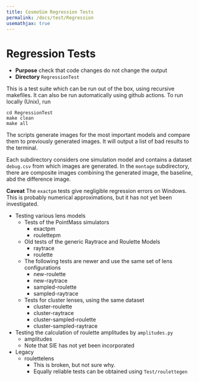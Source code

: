```yaml
---
title: CosmoSim Regression Tests
permalink: /docs/test/Regression
usemathjax: true
---
```


# Regression Tests

+ **Purpose** check that code changes do not change the output
+ **Directory** `RegressionTest`

This is a test suite which can be run out of the box,
using recursive makefiles.
It can also be run automatically using github actions.
To run locally (Unix), run

```
cd RegressionTest
make clean
make all
```

The scripts generate images for the most important models and 
compare them to previously generated images.
It will output a list of bad results to the terminal.

Each subdirectory considers one simulation model and contains a
dataset `debug.csv` from which images are generated.
In the `montage` subdirectory, there are composite images combining
the generated image, the baseline, abd the difference image.


**Caveat**  The `exactpm` tests give negligible regression errors
on Windows.  This is probably numerical approximations, but it has
not yet been investigated.


+ Testing various lens models
    + Tests of the PointMass simulators
        + exactpm 
        + roulettepm 
    + Old tests of the generic Raytrace and Roulette Models
        + raytrace 
        + roulette 
    + The following tests are newer and use the same set of lens configurations
        + new-roulette 
        + new-raytrace 
        + sampled-roulette 
        + sampled-raytrace 
    + Tests for cluster lenses, using the same dataset
        + cluster-roulette 
        + cluster-raytrace 
        + cluster-sampled-roulette 
        + cluster-sampled-raytrace 
+ Testing the calculation of roulette amplitudes by `amplitudes.py`
    + amplitudes 
    + Note that SIE has not yet been incorporated
+ Legacy 
    + roulettelens
        + This is broken, but not sure why.
        + Equally reliable tests can be obtained using `Test/roulettegen`

